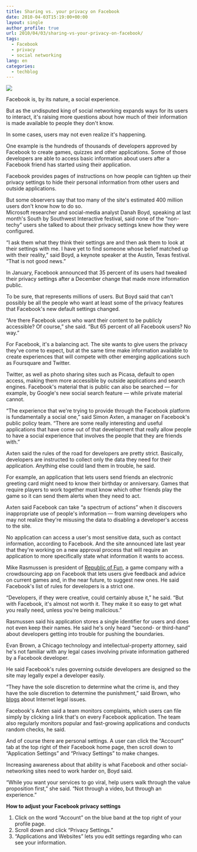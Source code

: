 ```yaml
---
title: Sharing vs. your privacy on Facebook
date: 2010-04-03T15:19:00+00:00
layout: single
author_profile: true
url: 2010/04/03/sharing-vs-your-privacy-on-facebook/
tags:
  - Facebook
  - privacy
  - social networking
lang: en
categories: 
  - techblog
---
```

[![](http://1.bp.blogspot.com/_vaUVXcmC3OI/S7dVcxbN8MI/AAAAAAAABdU/Ua9VwIOF34E/s1600/story.facebook.privacy.fb.jpg)](http://1.bp.blogspot.com/_vaUVXcmC3OI/S7dVcxbN8MI/AAAAAAAABdU/Ua9VwIOF34E/s1600-h/story.facebook.privacy.fb.jpg)

Facebook is, by its nature, a social experience.

But as the undisputed king of social networking expands ways for its users to interact, it's raising more questions about how much of their information is made available to people they don't know.

In some cases, users may not even realize it's happening.

One example is the hundreds of thousands of developers approved by Facebook to create games, quizzes and other applications. Some of those developers are able to access basic information about users after a Facebook friend has started using their application.

Facebook provides pages of instructions on how people can tighten up their privacy settings to hide their personal information from other users and outside applications.

But some observers say that too many of the site's estimated 400 million users don't know how to do so.  
Microsoft researcher and social-media analyst Danah Boyd, speaking at last month's South by Southwest Interactive festival, said none of the “non-techy” users she talked to about their privacy settings knew how they were configured.

“I ask them what they think their settings are and then ask them to look at their settings with me. I have yet to find someone whose belief matched up with their reality,” said Boyd, a keynote speaker at the Austin, Texas festival. “That is not good news.”

In January, Facebook announced that 35 percent of its users had tweaked their privacy settings after a December change that made more information public.

To be sure, that represents millions of users. But Boyd said that can't possibly be all the people who want at least some of the privacy features that Facebook's new default settings changed.

“Are there Facebook users who want their content to be publicly accessible? Of course,” she said. “But 65 percent of all Facebook users? No way.”

For Facebook, it's a balancing act. The site wants to give users the privacy they've come to expect, but at the same time make information available to create experiences that will compete with other emerging applications such as Foursquare and Twitter.

Twitter, as well as photo sharing sites such as Picasa, default to open access, making them more accessible by outside applications and search engines. Facebook's material that is public can also be searched — for example, by Google's new social search feature — while private material cannot.

“The experience that we're trying to provide through the Facebook platform is fundamentally a social one,” said Simon Axten, a manager on Facebook's public policy team. “There are some really interesting and useful applications that have come out of that development that really allow people to have a social experience that involves the people that they are friends with.”

Axten said the rules of the road for developers are pretty strict. Basically, developers are instructed to collect only the data they need for their application. Anything else could land them in trouble, he said.

For example, an application that lets users send friends an electronic greeting card might need to know their birthday or anniversary. Games that require players to work together must know which other friends play the game so it can send them alerts when they need to act.

Axten said Facebook can take “a spectrum of actions” when it discovers inappropriate use of people's information — from warning developers who may not realize they're misusing the data to disabling a developer's access to the site.

No application can access a user's most sensitive data, such as contact information, according to Facebook. And the site announced late last year that they're working on a new approval process that will require an application to more specifically state what information it wants to access.

Mike Rasmussen is president of [Republic of Fun](http://www.repfun.com/), a game company with a crowdsourcing app on Facebook that lets users give feedback and advice on current games and, in the near future, to suggest new ones. He said Facebook's list of rules for developers is a strict one.

“Developers, if they were creative, could certainly abuse it,” he said. “But with Facebook, it's almost not worth it. They make it so easy to get what you really need, unless you're being malicious.”

Rasmussen said his application stores a single identifier for users and does not even keep their names. He said he's only heard “second- or third-hand” about developers getting into trouble for pushing the boundaries.

Evan Brown, a Chicago technology and intellectual-property attorney, said he's not familiar with any legal cases involving private information gathered by a Facebook developer.

He said Facebook's rules governing outside developers are designed so the site may legally expel a developer easily.

“They have the sole discretion to determine what the crime is, and they have the sole discretion to determine the punishment,” said Brown, who [blogs](http://blog.internetcases.com/) about Internet legal issues.

Facebook's Axten said a team monitors complaints, which users can file simply by clicking a link that's on every Facebook application. The team also regularly monitors popular and fast-growing applications and conducts random checks, he said.

And of course there are personal settings. A user can click the “Account” tab at the top right of their Facebook home page, then scroll down to “Application Settings” and “Privacy Settings” to make changes.

Increasing awareness about that ability is what Facebook and other social-networking sites need to work harder on, Boyd said.

“While you want your services to go viral, help users walk through the value proposition first,” she said. “Not through a video, but through an experience.”

**How to adjust your Facebook privacy settings**

  1. Click on the word “Account” on the blue band at the top right of your profile page.
  2. Scroll down and click “Privacy Settings.” 
  3. “Applications and Websites” lets you edit settings regarding who can see your information.